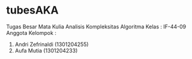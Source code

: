 # tubesAKA
Tugas Besar Mata Kulia Analisis Kompleksitas Algoritma
Kelas : IF-44-09
Anggota Kelompok :
1. Andri Zefrinaldi (1301204255)
2. Aufa Mutia (1301204233)
